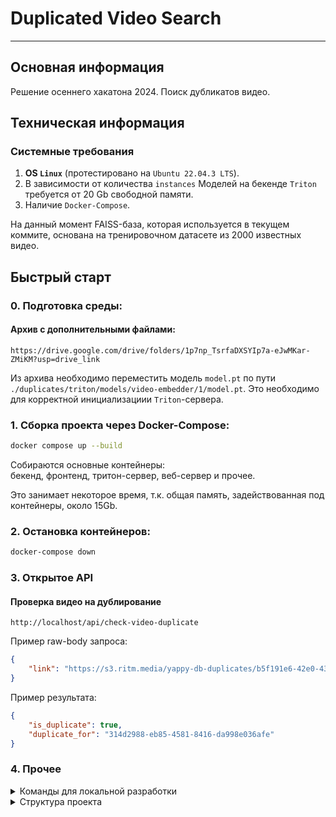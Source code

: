 # Duplicated Video Search

---

## Основная информация

Решение осеннего хакатона 2024. Поиск дубликатов видео.

## Техническая информация 

### Системные требования

1. **OS `Linux`** (протестировано на `Ubuntu 22.04.3 LTS`).
2. В зависимости от количества `instances` Моделей на бекенде `Triton` требуется от 20 Gb свободной памяти.
3. Наличие `Docker-Compose`.

На данный момент FAISS-база, которая используется в текущем коммите, 
основана на тренировочном датасете из 2000 известных видео. 

## Быстрый старт

### 0. Подготовка среды:
#### Архив с дополнительными файлами: 
```
https://drive.google.com/drive/folders/1p7np_TsrfaDXSYIp7a-eJwMKar-ZMiKM?usp=drive_link
```

Из архива необходимо переместить модель `model.pt` по пути `./duplicates/triton/models/video-embedder/1/model.pt`. 
Это необходимо для корректной инициализациии `Triton`-сервера.

### 1. Сборка проекта через Docker-Compose:
```bash
docker compose up --build
```

Собираются основные контейнеры: \
бекенд, фронтенд, тритон-сервер, веб-сервер и прочее.  

Это занимает некоторое время, т.к. общая память, 
задействованная под контейнеры, около 15Gb.

### 2. Остановка контейнеров:

```bash
docker-compose down
```

### 3. Открытое API 

#### Проверка видео на дублирование

```
http://localhost/api/check-video-duplicate
```

   Пример raw-body запроса:
```json
{
    "link": "https://s3.ritm.media/yappy-db-duplicates/b5f191e6-42e0-43f5-8773-560643de17fb.mp4"
}
```
   Пример результата:
```json
{
    "is_duplicate": true,
    "duplicate_for": "314d2988-eb85-4581-8416-da998e036afe"
}
```

### 4. Прочее

<details>
  <summary>Команды для локальной разработки</summary>

1. Локальная сборка проекта
   ```bash
   make setup
   ```
2. Запуск тестирования
    ```bash
    make tests
    ```
3. Запуск линтера кода
    ```bash
    make lint
    ```
   
4. Справочная информация по всем командам
    ```bash
    make help
    ```
</details>

<details>
  <summary>Структура проекта</summary>

```linux
.
├── duplicates       <--- Основной код
│   ├── backend      <--- Бекенд
│   ├── triton       <--- Triton-Бекенд
│   └── frontend     <--- Фронтенд
├── data             <--- Используемые данные
├── docker           <--- Докер-файлы
├── docs             <--- Документация
├── notebooks        <--- Тестирование гипотез, ноутбуки
└── tests            <--- Тесты
```
</details>